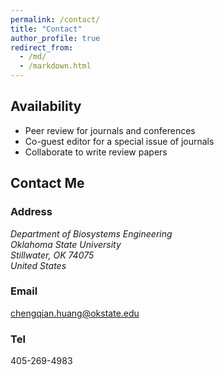 ```yaml
---
permalink: /contact/
title: "Contact"
author_profile: true
redirect_from: 
  - /md/
  - /markdown.html
---
```


## Availability

* Peer review for journals and conferences
* Co-guest editor for a special issue of journals
* Collaborate to write review papers



## Contact Me

### Address

<address>
  Department of Biosystems Engineering <br /> Oklahoma State University <br /> Stillwater, OK 74075 <br /> United States
</address>

### Email

chengqian.huang@okstate.edu

### Tel

405-269-4983
